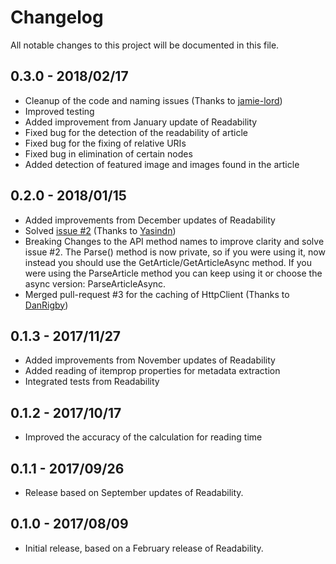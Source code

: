 # Changelog
All notable changes to this project will be documented in this file.

## 0.3.0 - 2018/02/17 
- Cleanup of the code and naming issues (Thanks to [jamie-lord](https://github.com/jamie-lord))
- Improved testing
- Added improvement from January update of Readability
- Fixed bug for the detection of the readability of article
- Fixed bug for the fixing of relative URIs
- Fixed bug in elimination of certain nodes
- Added detection of featured image and images found in the article

## 0.2.0 - 2018/01/15
- Added improvements from December updates of Readability
- Solved [issue #2](https://github.com/Strumenta/SmartReader/issues/2) (Thanks to [Yasindn](https://github.com/yasindn))
- Breaking Changes to the API method names to improve clarity and solve issue #2. The Parse() method is now private, so if you were using it, now instead you should use the GetArticle/GetArticleAsync method. If you were using the ParseArticle method you can keep using it or choose the async version: ParseArticleAsync.
- Merged pull-request #3 for the caching of HttpClient (Thanks to [DanRigby](https://github.com/DanRigby))

## 0.1.3 - 2017/11/27
- Added improvements from November updates of Readability
- Added reading of itemprop properties for metadata extraction
- Integrated tests from Readability

## 0.1.2 - 2017/10/17

- Improved the accuracy of the calculation for reading time

## 0.1.1 - 2017/09/26

- Release based on September updates of Readability.

## 0.1.0 - 2017/08/09

- Initial release, based on a February release of Readability.